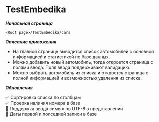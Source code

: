 # TestEmbedika

___Начальная страница___

```
<Root page>/TestEmbedika/cars
```

___Описание приложения___

- На главной странице выводится список автомобилей с основной информацией и статистикой по базе данных.
- Можно добавить новый автомобиль, тогда откроется страница с полями ввода. Поля ввода поддерживают валидацию.
- Можно выбрать автомобиль из списка и откроется страница с полной информацией и возможностью удаления из списка. 

___Обновления___

:white_check_mark: Сортировка списка по столбцам  
:white_check_mark: Проерка наличия номера в базе    
:black_square_button: Поддержка ввода символов UTF-8 в представлении  
:black_square_button: Даты первой и полседней записи в базе 
